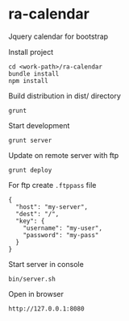 ra-calendar
===========

Jquery calendar for bootstrap

Install project

    cd <work-path>/ra-calendar
    bundle install
    npm install

Build distribution in dist/ directory

    grunt

Start development

    grunt server

Update on remote server with ftp

    grunt deploy

For ftp create `.ftppass` file

    {
      "host": "my-server",
      "dest": "/",
      "key": {
        "username": "my-user",
        "password": "my-pass"
      }
    }

Start server in console

    bin/server.sh

Open in browser

    http://127.0.0.1:8080